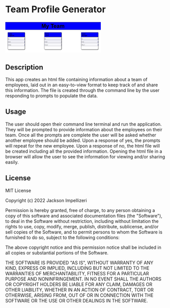 # Team Profile Generator
<img src="dist/mainscreenshot.jpg" style="width:300px; height auto;">

## Description

This app creates an html file containing information about a team of employees, laid out in an easy-to-view format to keep track of and share this information. The file is created through the command line by the user responding to prompts to populate the data.

## Usage

The user should open their command line terminal and run the application. They will be prompted to provide information about the employees on their team. Once all the prompts are complete the user will be asked whether another employee should be added. Upon a response of yes, the prompts will repeat for the new employee. Upon a response of no, the html file will be created including all the provided information. Opening the html file in a browser will allow the user to see the information for viewing and/or sharing easily.

## License

MIT License

Copyright (c) 2022 Jackson Impellizeri

Permission is hereby granted, free of charge, to any person obtaining a copy
of this software and associated documentation files (the "Software"), to deal
in the Software without restriction, including without limitation the rights
to use, copy, modify, merge, publish, distribute, sublicense, and/or sell
copies of the Software, and to permit persons to whom the Software is
furnished to do so, subject to the following conditions:

The above copyright notice and this permission notice shall be included in all
copies or substantial portions of the Software.

THE SOFTWARE IS PROVIDED "AS IS", WITHOUT WARRANTY OF ANY KIND, EXPRESS OR
IMPLIED, INCLUDING BUT NOT LIMITED TO THE WARRANTIES OF MERCHANTABILITY,
FITNESS FOR A PARTICULAR PURPOSE AND NONINFRINGEMENT. IN NO EVENT SHALL THE
AUTHORS OR COPYRIGHT HOLDERS BE LIABLE FOR ANY CLAIM, DAMAGES OR OTHER
LIABILITY, WHETHER IN AN ACTION OF CONTRACT, TORT OR OTHERWISE, ARISING FROM,
OUT OF OR IN CONNECTION WITH THE SOFTWARE OR THE USE OR OTHER DEALINGS IN THE
SOFTWARE.
